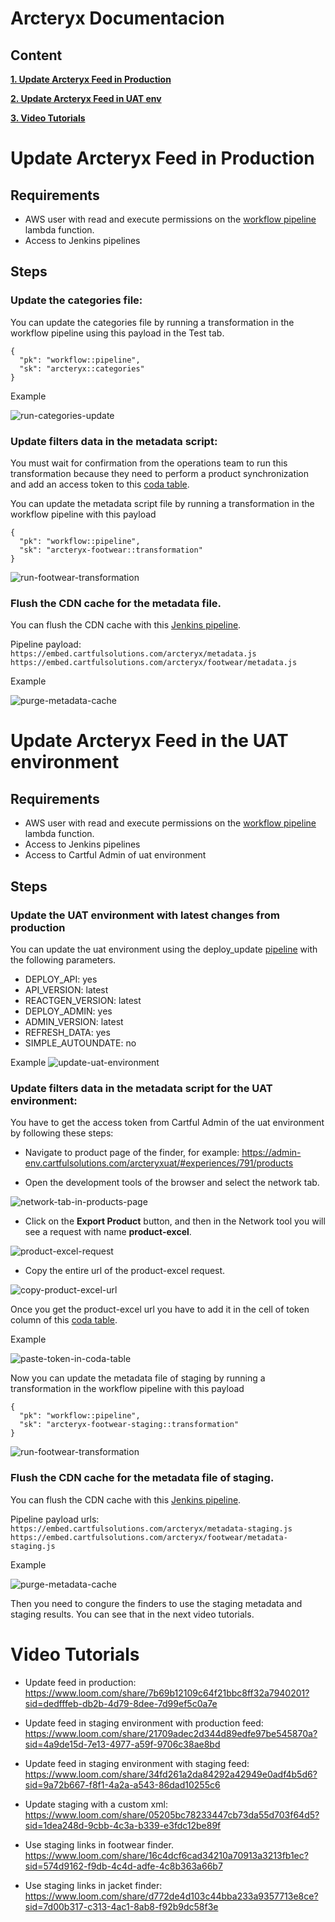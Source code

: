 # Arcteryx Documentacion

## Content
**[1. Update Arcteryx Feed in Production](#update-arcteryx-feed-in-production)**

**[2. Update Arcteryx Feed in UAT env](#update-arcteryx-feed-in-the-uat-environment)**

**[3. Video Tutorials](#video-tutorials)**

# Update Arcteryx Feed in Production

## Requirements
* AWS user with read and execute permissions on the [workflow pipeline](https://us-east-1.console.aws.amazon.com/lambda/home?region=us-east-1#/functions/finder-workflow-pipeline-prod?tab=testing) lambda function.
* Access to Jenkins pipelines

## Steps

### Update the categories file:
You can update the categories file by running a transformation in the workflow pipeline using this payload in the Test tab.

```
{
  "pk": "workflow::pipeline",
  "sk": "arcteryx::categories"
}
```

Example

![run-categories-update](/images/run-categories-update.png)

### Update **filters** data in the metadata script:

You must wait for confirmation from the operations team to run this transformation because they need to perform a product synchronization and add an access token to this [coda table](https://coda.io/d/Arcteryx-Tokens_dAGZTy3PFp_/Arcteryx-Jacket-Footwear_suIg0MWh#_lu8TZy4Z).

You can update the metadata script file by running a transformation in the workflow pipeline with this payload

```
{
  "pk": "workflow::pipeline",
  "sk": "arcteryx-footwear::transformation"
}
```

![run-footwear-transformation](/images/run-footwear-transformation.png)


### Flush the CDN cache for the metadata file.
You can flush the CDN cache with this [Jenkins pipeline](http://jenkins.cartfulsolutions.com:8080/job/environments/job/prod/job/cache/job/purge/).

Pipeline payload:
`https://embed.cartfulsolutions.com/arcteryx/metadata.js`
`https://embed.cartfulsolutions.com/arcteryx/footwear/metadata.js`

Example

![purge-metadata-cache](/images/purge-metadata-cache.png)


# Update Arcteryx Feed in the UAT environment

## Requirements
* AWS user with read and execute permissions on the [workflow pipeline](https://us-east-1.console.aws.amazon.com/lambda/home?region=us-east-1#/functions/finder-workflow-pipeline-prod?tab=testing) lambda function.
* Access to Jenkins pipelines
* Access to Cartful Admin of uat environment

## Steps

### Update the UAT environment with latest changes from production
You can update the uat environment using the deploy_update [pipeline](http://jenkins.cartfulsolutions.com:8080/job/environments/job/dev/job/deploy_update/build?delay=0sec) with the following parameters.

- DEPLOY_API: yes
- API_VERSION: latest
- REACTGEN_VERSION: latest
- DEPLOY_ADMIN: yes
- ADMIN_VERSION: latest
- REFRESH_DATA: yes
- SIMPLE_AUTOUNDATE: no

Example
![update-uat-environment](/images/update-uat-environment.png)

### Update **filters** data in the metadata script for the UAT environment:

You have to get the access token from Cartful Admin of the uat environment by following these steps:
- Navigate to product page of the finder, for example: https://admin-env.cartfulsolutions.com/arcteryxuat/#experiences/791/products

- Open the development tools of the browser and select the network tab.

![network-tab-in-products-page](/images/network-tab-in-products-page.png)

- Click on the **Export Product** button, and then in the Network tool you will see a request with name **product-excel**. 

![product-excel-request](/images/product-excel-request.png)

- Copy the entire url of the product-excel request.

![copy-product-excel-url](/images/copy-product-excel-request.png)

Once you get the product-excel url you have to add it in the cell of token column of this [coda table](https://coda.io/d/Arcteryx-Tokens_dAGZTy3PFp_/Arcteryx-Jacket-Footwear_suIg0MWh#_lu8TZy4Z).

Example

![paste-token-in-coda-table](/images/past-token-in-coda-table.png)

Now you can update the metadata file of staging by running a transformation in the workflow pipeline with this payload

```
{
  "pk": "workflow::pipeline",
  "sk": "arcteryx-footwear-staging::transformation"
}
```

![run-footwear-transformation](/images/run-footwear-transformation-staging.png)


### Flush the CDN cache for the metadata file of staging.
You can flush the CDN cache with this [Jenkins pipeline](http://jenkins.cartfulsolutions.com:8080/job/environments/job/prod/job/cache/job/purge/).

Pipeline payload urls:
`https://embed.cartfulsolutions.com/arcteryx/metadata-staging.js`
`https://embed.cartfulsolutions.com/arcteryx/footwear/metadata-staging.js`

Example

![purge-metadata-cache](/images/purge-cache-metadata-staging.png)

Then you need to congure the finders to use the staging metadata and staging results. You can see that in the next video tutorials.


# Video Tutorials
- Update feed in production: https://www.loom.com/share/7b69b12109c64f21bbc8ff32a7940201?sid=dedfffeb-db2b-4d79-8dee-7d99ef5c0a7e

- Update feed in staging environment with production feed:
https://www.loom.com/share/21709adec2d344d89edfe97be545870a?sid=4a9de15d-7e13-4977-a59f-9706c38ae8bd

- Update feed in staging environment with staging feed:
https://www.loom.com/share/34fd261a2da84292a42949e0adf4b5d6?sid=9a72b667-f8f1-4a2a-a543-86dad10255c6

- Update staging with a custom xml: https://www.loom.com/share/05205bc78233447cb73da55d703f64d5?sid=1dea248d-9cbb-4c3a-b339-e3fdc12be89f

- Use staging links in footwear finder.
https://www.loom.com/share/16c4dcf6cad34210a70913a3213fb1ec?sid=574d9162-f9db-4c4d-adfe-4c8b363a66b7

- Use staging links in jacket finder:
https://www.loom.com/share/d772de4d103c44bba233a9357713e8ce?sid=7d00b317-c313-4ac1-8ab8-f92b9dc58f3e